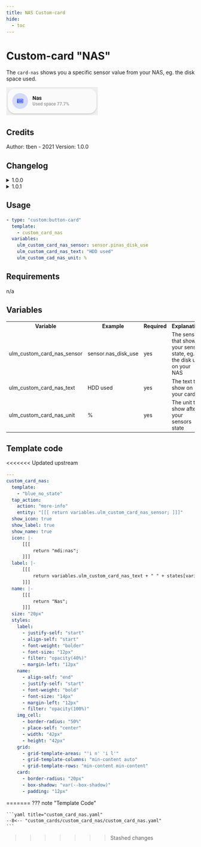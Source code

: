 ```yaml
---
title: NAS Custom-card
hide:
  - toc
---
```


<!-- markdownlint-disable MD046 -->

# Custom-card "NAS"

The `card-nas` shows you a specific sensor value from your NAS, eg. the disk space used.

![Screenshot](../../docs/assets/img/custom_card_nas.png)

## Credits

Author: tben - 2021
Version: 1.0.0

## Changelog

<details>
<summary>1.0.0</summary>
Initial release
</details>
<details>
<summary>1.0.1</summary>
Fix card & add Screenshot
</details>

## Usage

```yaml
- type: "custom:button-card"
  template:
    - custom_card_nas
  variables:
    ulm_custom_card_nas_sensor: sensor.pinas_disk_use
    ulm_custom_card_nas_text: "HDD used"
    ulm_custom_cad_nas_unit: %
```

## Requirements

n/a

## Variables

<table>
<tr>
<th>Variable</th>
<th>Example</th>
<th>Required</th>
<th>Explanation</th>
</tr>
<tr>
<td>ulm_custom_card_nas_sensor</td>
<td>sensor.nas_disk_use</td>
<td>yes</td>
<td>The sensor that shows your sensor state, eg. the disk use on your NAS</td>
</tr>
<tr>
<td>ulm_custom_card_nas_text</td>
<td>HDD used</td>
<td>yes</td>
<td>The text to show on your card</td>
</tr>
<tr>
<td>ulm_custom_card_nas_unit</td>
<td>%</td>
<td>yes</td>
<td>The unit to show after your sensors state</td>
</tr>
</table>

## Template code

<<<<<<< Updated upstream

```yaml
---
custom_card_nas:
  template:
    - "blue_no_state"
  tap_action:
    action: "more-info"
    entity: "[[[ return variables.ulm_custom_card_nas_sensor; ]]]"
  show_icon: true
  show_label: true
  show_name: true
  icon: |-
      [[[
          return "mdi:nas";
      ]]]
  label: |-
      [[[
          return variables.ulm_custom_card_nas_text + " " + states[variables.ulm_custom_card_nas_sensor].state + variables.ulm_custom_card_nas_unit;
      ]]]
  name: |-
      [[[
          return "Nas";
      ]]]
  size: "20px"
  styles:
    label:
      - justify-self: "start"
      - align-self: "start"
      - font-weight: "bolder"
      - font-size: "12px"
      - filter: "opacity(40%)"
      - margin-left: "12px"
    name:
      - align-self: "end"
      - justify-self: "start"
      - font-weight: "bold"
      - font-size: "14px"
      - margin-left: "12px"
      - filter: "opacity(100%)"
    img_cell:
      - border-radius: "50%"
      - place-self: "center"
      - width: "42px"
      - height: "42px"
    grid:
      - grid-template-areas: "'i n' 'i l'"
      - grid-template-columns: "min-content auto"
      - grid-template-rows: "min-content min-content"
    card:
      - border-radius: "20px"
      - box-shadow: "var(--box-shadow)"
      - padding: "12px"
```

=======
??? note "Template Code"

    ```yaml title="custom_card_nas.yaml"
    --8<-- "custom_cards/custom_card_nas/custom_card_nas.yaml"
    ```
>>>>>>> Stashed changes
